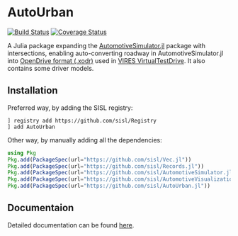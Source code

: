 # AutoUrban
[![Build Status](https://travis-ci.org/sisl/AutoUrban.jl.svg)](https://travis-ci.org/sisl/AutoUrban.jl)
[![Coverage Status](https://coveralls.io/repos/github/sisl/AutoUrban.jl/badge.svg?branch=master)](https://coveralls.io/github/sisl/AutoUrban.jl?branch=master)

A Julia package expanding the [AutomotiveSimulator.jl](https://github.com/sisl/AutomotiveSimulator.jl) package with intersections, enabling auto-converting roadway in AutomotiveSimulator.jl into [OpenDrive format (.xodr)](http://www.opendrive.org/) used in [VIRES VirtualTestDrive](https://vires.com/vtd-vires-virtual-test-drive/). It also contains some driver models.

## Installation

Preferred way, by adding the SISL registry: 

```
] registry add https://github.com/sisl/Registry
] add AutoUrban
```

Other way, by manually adding all the dependencies:

```julia 
using Pkg
Pkg.add(PackageSpec(url="https://github.com/sisl/Vec.jl"))
Pkg.add(PackageSpec(url="https://github.com/sisl/Records.jl"))
Pkg.add(PackageSpec(url="https://github.com/sisl/AutomotiveSimulator.jl"))
Pkg.add(PackageSpec(url="https://github.com/sisl/AutomotiveVisualization.jl"))
Pkg.add(PackageSpec(url="https://github.com/sisl/AutoUrban.jl"))
```

## Documentaion
Detailed documentation can be found [here](https://github.com/sisl/UrbanDrivingSimulation.jl/tree/master/docs).
